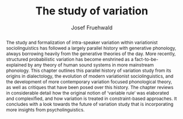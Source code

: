 ---
abstract: "The study and formalization of intra-speaker variation within variationist\
  \ sociolinguistics has followed a largely parallel history with generative phonology,\
  \ always borrowing heavily from the generative theories of the day. More recently,\
  \ structured probabilistic variation has become enshrined as a fact-to-be-explained\
  \ by any theory of human sound systems in more mainstream phonology. This chapter\
  \ outlines this parallel history of variation study from its origins in dialectology,\
  \ the evolution of modern variationist sociolinguistics, and the development of\
  \ more contemporary variation focused phonological theory, as well as critiques\
  \ that have been posed over this history. The chapter reviews in considerable detail\
  \ how the original notion of \u2018variable rule\u2019 was elaborated and complexified,\
  \ and how variation is treated in constraint-based approaches. It concludes with\
  \ a look towards the future of variation study that is incorporating more insights\
  \ from psycholinguistics."
author:
- Josef Fruehwald
category: paper
doi: 10.1093/oso/9780198796800.003.0027
layout: publication
p_url: https://oxford.universitypressscholarship.com/view/10.1093/oso/9780198796800.001.0001/oso-9780198796800-chapter-27
pages: 569--590
published: The Oxford History of Phonology
tags:
- sociolinguistics
- language change
- phonology
- phonetics
- language variation
- sociolinguistic variable
- variable rules
title: The study of variation
year: '2022'
---